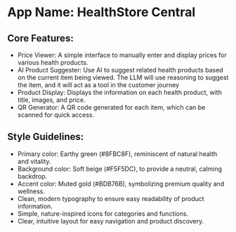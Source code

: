 # **App Name**: HealthStore Central

## Core Features:

- Price Viewer: A simple interface to manually enter and display prices for various health products.
- AI Product Suggester: Use AI to suggest related health products based on the current item being viewed. The LLM will use reasoning to suggest the item, and it will act as a tool in the customer journey
- Product Display: Displays the information on each health product, with title, images, and price.
- QR Generator: A QR code generated for each item, which can be scanned for quick access.

## Style Guidelines:

- Primary color: Earthy green (#8FBC8F), reminiscent of natural health and vitality.
- Background color: Soft beige (#F5F5DC), to provide a neutral, calming backdrop.
- Accent color: Muted gold (#BDB76B), symbolizing premium quality and wellness.
- Clean, modern typography to ensure easy readability of product information.
- Simple, nature-inspired icons for categories and functions.
- Clear, intuitive layout for easy navigation and product discovery.